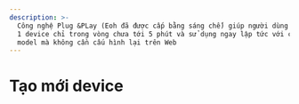 ```yaml
---
description: >-
  Công nghệ Plug &PLay (Eoh đã được cấp bằng sáng chế) giúp người dùng add nhanh
  1 device chỉ trong vòng chưa tới 5 phút và sử dụng ngay lập tức với cùng loại
  model mà không cần cấu hình lại trên Web
---
```


# Tạo mới device

